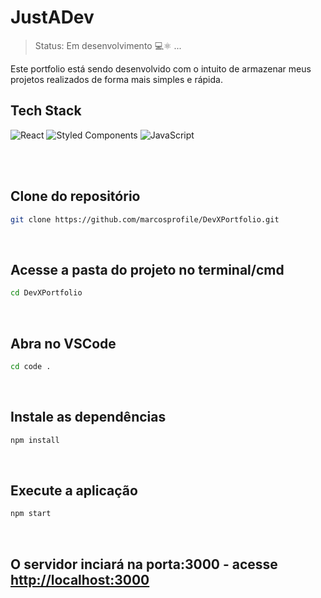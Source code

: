 # JustADev
> Status: Em desenvolvimento 💻⚛️ ...

Este portfolio está sendo desenvolvido com o intuito de armazenar meus projetos realizados de forma mais simples e rápida.

## Tech Stack
![React](https://img.shields.io/badge/react-%2320232a.svg?style=for-the-badge&logo=react&logoColor=%2361DAFB) ![Styled Components](https://img.shields.io/badge/styled--components-DB7093?style=for-the-badge&logo=styled-components&logoColor=white) ![JavaScript](https://img.shields.io/badge/javascript-%23323330.svg?style=for-the-badge&logo=javascript&logoColor=%23F7DF1E)

<br>
<br>

## Clone do repositório

```sh
git clone https://github.com/marcosprofile/DevXPortfolio.git
```
<br>

## Acesse a pasta do projeto no terminal/cmd

```sh
cd DevXPortfolio
```
<br>

## Abra no VSCode
```sh
cd code .
```
<br>

## Instale as dependências
```sh
npm install
```
<br>

## Execute a aplicação
```sh
npm start
```
<br>

## O servidor inciará na porta:3000 - acesse <http://localhost:3000>
